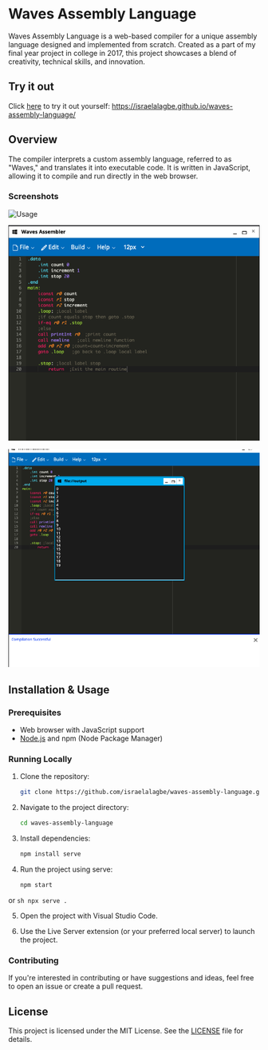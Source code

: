 # Waves Assembly Language

Waves Assembly Language is a web-based compiler for a unique assembly language designed and implemented from scratch. Created as a part of my final year project in college in 2017, this project showcases a blend of creativity, technical skills, and innovation.

## Try it out
Click [here](https://israelalagbe.github.io/waves-assembly-language/) to try it out yourself: https://israelalagbe.github.io/waves-assembly-language/

## Overview

The compiler interprets a custom assembly language, referred to as "Waves," and translates it into executable code. It is written in JavaScript, allowing it to compile and run directly in the web browser.

### Screenshots
![Usage](https://github.com/user-attachments/assets/754cc596-7102-4342-a56d-66afc6680001)


![Code Editor Screen](/screenshots/editor.png "Code Editor Screen")


![Output Screen](/screenshots/output.png "Output Screen")


## Installation & Usage

### Prerequisites

- Web browser with JavaScript support
- [Node.js](https://nodejs.org/) and npm (Node Package Manager)

### Running Locally

1. Clone the repository:
   ```sh
   git clone https://github.com/israelalagbe/waves-assembly-language.git
   ```

2. Navigate to the project directory:
   ```sh
   cd waves-assembly-language
   ```

3. Install dependencies:
   ```sh
   npm install serve
   ```

4.  Run the project using serve:
    ```sh
    npm start
    ```
   or
    ```sh
    npx serve .
    ```

5. Open the project with Visual Studio Code.

6. Use the Live Server extension (or your preferred local server) to launch the project.

### Contributing

If you're interested in contributing or have suggestions and ideas, feel free to open an issue or create a pull request.

## License

This project is licensed under the MIT License. See the [LICENSE](LICENSE) file for details.
